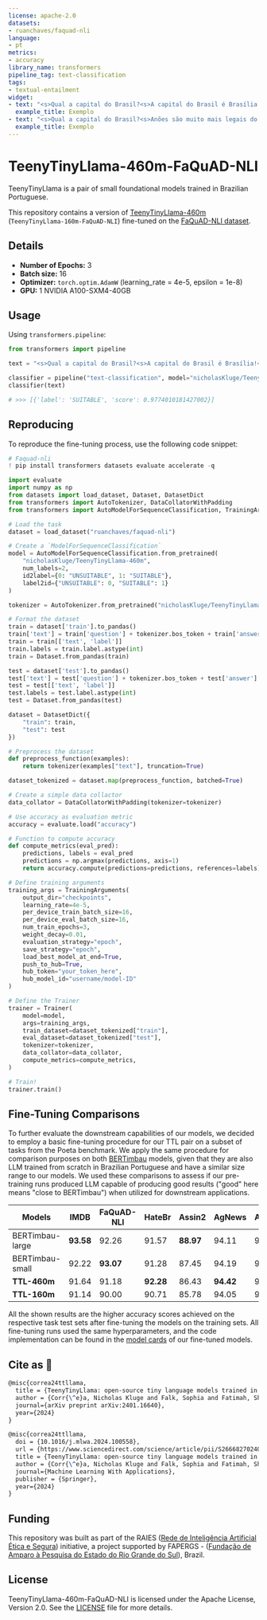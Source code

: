 ```yaml
---
license: apache-2.0
datasets:
- ruanchaves/faquad-nli
language:
- pt
metrics:
- accuracy
library_name: transformers
pipeline_tag: text-classification
tags:
- textual-entailment
widget:
- text: "<s>Qual a capital do Brasil?<s>A capital do Brasil é Brasília!</s>"
  example_title: Exemplo
- text: "<s>Qual a capital do Brasil?<s>Anões são muito mais legais do que elfos!</s>"
  example_title: Exemplo
---
```

# TeenyTinyLlama-460m-FaQuAD-NLI

TeenyTinyLlama is a pair of small foundational models trained in Brazilian Portuguese.

This repository contains a version of [TeenyTinyLlama-460m](https://huggingface.co/nicholasKluge/TeenyTinyLlama-460m) (`TeenyTinyLlama-160m-FaQuAD-NLI`) fine-tuned on the [FaQuAD-NLI dataset](https://huggingface.co/datasets/ruanchaves/faquad-nli).

## Details

- **Number of Epochs:** 3
- **Batch size:** 16
- **Optimizer:** `torch.optim.AdamW` (learning_rate = 4e-5, epsilon = 1e-8)
- **GPU:** 1 NVIDIA A100-SXM4-40GB

## Usage

Using `transformers.pipeline`:

```python
from transformers import pipeline

text = "<s>Qual a capital do Brasil?<s>A capital do Brasil é Brasília!</s>"

classifier = pipeline("text-classification", model="nicholasKluge/TeenyTinyLlama-460m-FaQuAD-NLI")
classifier(text)

# >>> [{'label': 'SUITABLE', 'score': 0.9774010181427002}]
```

## Reproducing

To reproduce the fine-tuning process, use the following code snippet:

```python
# Faquad-nli
! pip install transformers datasets evaluate accelerate -q

import evaluate
import numpy as np
from datasets import load_dataset, Dataset, DatasetDict
from transformers import AutoTokenizer, DataCollatorWithPadding
from transformers import AutoModelForSequenceClassification, TrainingArguments, Trainer

# Load the task
dataset = load_dataset("ruanchaves/faquad-nli")

# Create a `ModelForSequenceClassification`
model = AutoModelForSequenceClassification.from_pretrained(
    "nicholasKluge/TeenyTinyLlama-460m", 
    num_labels=2, 
    id2label={0: "UNSUITABLE", 1: "SUITABLE"}, 
    label2id={"UNSUITABLE": 0, "SUITABLE": 1}
)

tokenizer = AutoTokenizer.from_pretrained("nicholasKluge/TeenyTinyLlama-460m")

# Format the dataset
train = dataset['train'].to_pandas()
train['text'] = train['question'] + tokenizer.bos_token + train['answer'] + tokenizer.eos_token
train = train[['text', 'label']]
train.labels = train.label.astype(int)
train = Dataset.from_pandas(train)

test = dataset['test'].to_pandas()
test['text'] = test['question'] + tokenizer.bos_token + test['answer'] + tokenizer.eos_token
test = test[['text', 'label']]
test.labels = test.label.astype(int)
test = Dataset.from_pandas(test)

dataset = DatasetDict({
    "train": train,  
    "test": test                  
})

# Preprocess the dataset
def preprocess_function(examples):
    return tokenizer(examples["text"], truncation=True)

dataset_tokenized = dataset.map(preprocess_function, batched=True)

# Create a simple data collactor
data_collator = DataCollatorWithPadding(tokenizer=tokenizer)

# Use accuracy as evaluation metric
accuracy = evaluate.load("accuracy")

# Function to compute accuracy
def compute_metrics(eval_pred):
    predictions, labels = eval_pred
    predictions = np.argmax(predictions, axis=1)
    return accuracy.compute(predictions=predictions, references=labels)

# Define training arguments
training_args = TrainingArguments(
    output_dir="checkpoints",
    learning_rate=4e-5,
    per_device_train_batch_size=16,
    per_device_eval_batch_size=16,
    num_train_epochs=3,
    weight_decay=0.01,
    evaluation_strategy="epoch",
    save_strategy="epoch",
    load_best_model_at_end=True,
    push_to_hub=True,
    hub_token="your_token_here",
    hub_model_id="username/model-ID"
)

# Define the Trainer
trainer = Trainer(
    model=model,
    args=training_args,
    train_dataset=dataset_tokenized["train"],
    eval_dataset=dataset_tokenized["test"],
    tokenizer=tokenizer,
    data_collator=data_collator,
    compute_metrics=compute_metrics,
)

# Train!
trainer.train()

```

## Fine-Tuning Comparisons

To further evaluate the downstream capabilities of our models, we decided to employ a basic fine-tuning procedure for our TTL pair on a subset of tasks from the Poeta benchmark. We apply the same procedure for comparison purposes on both [BERTimbau](https://huggingface.co/neuralmind/bert-base-portuguese-cased) models, given that they are also LLM trained from scratch in Brazilian Portuguese and have a similar size range to our models. We used these comparisons to assess if our pre-training runs produced LLM capable of producing good results ("good" here means "close to BERTimbau") when utilized for downstream applications.

| Models          | IMDB      | FaQuAD-NLI | HateBr    | Assin2    | AgNews    | Average |
|-----------------|-----------|------------|-----------|-----------|-----------|---------|
| BERTimbau-large | **93.58** | 92.26      | 91.57     | **88.97** | 94.11     | 92.10   |
| BERTimbau-small | 92.22     | **93.07**  | 91.28     | 87.45     | 94.19     | 91.64   |
| **TTL-460m**    | 91.64     | 91.18      | **92.28** | 86.43     | **94.42** | 91.19   |
| **TTL-160m**    | 91.14     | 90.00      | 90.71     | 85.78     | 94.05     | 90.34   |

All the shown results are the higher accuracy scores achieved on the respective task test sets after fine-tuning the models on the training sets. All fine-tuning runs used the same hyperparameters, and the code implementation can be found in the [model cards](https://huggingface.co/nicholasKluge/TeenyTinyLlama-460m-HateBR) of our fine-tuned models.

## Cite as 🤗

```latex
@misc{correa24ttllama,
  title = {TeenyTinyLlama: open-source tiny language models trained in Brazilian Portuguese},
  author = {Corr{\^e}a, Nicholas Kluge and Falk, Sophia and Fatimah, Shiza and Sen, Aniket and De Oliveira, Nythamar},
  journal={arXiv preprint arXiv:2401.16640},
  year={2024}
}

@misc{correa24ttllama,
  doi = {10.1016/j.mlwa.2024.100558},
  url = {https://www.sciencedirect.com/science/article/pii/S2666827024000343},
  title = {TeenyTinyLlama: open-source tiny language models trained in Brazilian Portuguese},
  author = {Corr{\^e}a, Nicholas Kluge and Falk, Sophia and Fatimah, Shiza and Sen, Aniket and De Oliveira, Nythamar},
  journal={Machine Learning With Applications},
  publisher = {Springer},
  year={2024}
}
```

## Funding

This repository was built as part of the RAIES ([Rede de Inteligência Artificial Ética e Segura](https://www.raies.org/)) initiative, a project supported by FAPERGS - ([Fundação de Amparo à Pesquisa do Estado do Rio Grande do Sul](https://fapergs.rs.gov.br/inicial)), Brazil.

## License

TeenyTinyLlama-460m-FaQuAD-NLI is licensed under the Apache License, Version 2.0. See the [LICENSE](LICENSE) file for more details.
